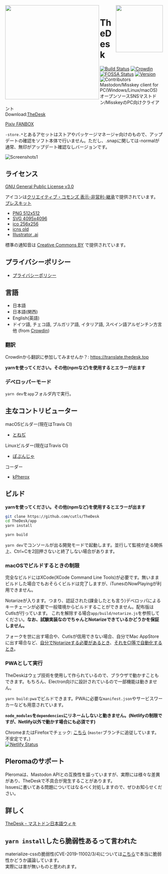 <img src="https://thedesk.top/img/top.png" width="300" align="left">
<img src="https://thedesk.top/img/desk.png" width="150" align="right">

# TheDesk
 
[![Build Status](https://travis-ci.org/cutls/TheDesk.svg?branch=master)](https://travis-ci.org/cutls/TheDesk)
[![Crowdin](https://d322cqt584bo4o.cloudfront.net/thedesk/localized.svg)](https://translate.thedesk.top/project/thedesk)
[![FOSSA Status](https://bit.ly/2N4cLd1)](https://bit.ly/31zqMmZ)
[![Version](https://flat.badgen.net/github/release/cutls/TheDesk)](https://github.com/cutls/TheDesk/releases)
![Contributors](https://flat.badgen.net/github/contributors/cutls/TheDesk)  
Mastodon/Misskey client for PC(Windows/Linux/macOS)  
オープンソースSNSマストドン/MisskeyのPC向けクライアント  
Download:[TheDesk](https://thedesk.top)

[Pixiv FANBOX](https://www.pixiv.net/fanbox/creator/28105985)

`-store.*`とあるアセットはストアやパッケージマネージャ向けのもので、アップデートの確認をソフト本体で行いません。ただし、.snapに関しては-normalが通常、無印がアップデート確認なしバージョンです。

![Screenshots1](https://thedesk.top/img/scr1.png)  

## ライセンス

[GNU General Public License v3.0](https://github.com/cutls/TheDesk/blob/master/LICENSE)  

アイコンは[クリエイティブ・コモンズ 表示-非営利-継承](https://creativecommons.org/licenses/by-nc-sa/4.0/)で提供されています。  
[プレスキット](https://d2upiril6ywqp9.cloudfront.net/press/TheDesk+PressKit.zip)  

* [PNG 512x512](https://d2upiril6ywqp9.cloudfront.net/press/thedesk.png)
* [SVG 4095x4096](https://d2upiril6ywqp9.cloudfront.net/press/thedesk-fullcolor.svg)
* [ico 256x256](https://d2upiril6ywqp9.cloudfront.net/press/thedesk.ico)
* [icns old](https://d2upiril6ywqp9.cloudfront.net/press/thedesk.icns)
* [Illustrator .ai](https://d2upiril6ywqp9.cloudfront.net/press/thedesk.ai)

標準の通知音は [Creative Commons BY](https://creativecommons.org/licenses/by/4.0/) で提供されています。

## プライバシーポリシー

* [プライバシーポリシー](https://thedesk.top/priv.html)

## 言語

* 日本語
* 日本語(関西)
* English(英語)
* ドイツ語, チェコ語, ブルガリア語, イタリア語, スペイン語アルゼンチン方言他 (from [Crowdin](https://translate.thedesk.top))

### 翻訳
  
Crowdinから翻訳に参加してみませんか？: https://translate.thedesk.top  

**yarnを使ってください。その他(npmなど)を使用するとエラーが出ます**

### デベロッパーモード

`yarn dev`を`app`フォルダ内で実行。

## 主なコントリビューター

macOSビルダー(現在はTravis CI)

* [とねぢ](https://minohdon.jp/@toneji)

Linuxビルダー(現在はTravis CI)

* [ぽぷんじゃ](https://popon.pptdn.jp/@popn_ja)

コーダー

* [kPherox](https://pl.kpherox.dev/kPherox)

## ビルド

**yarnを使ってください。その他(npmなど)を使用するとエラーが出ます**


```sh
git clone https://github.com/cutls/TheDesk
cd TheDesk/app
yarn install

yarn build
```

`yarn dev`でコンソールが出る開発モードで起動します。並行して監視が走る関係上、Ctrl+Cを2回押さないと終了しない場合があります。

### macOSでビルドするときの制限

完全なビルドにはXCode(XCode Command Line Tools)が必要です。無いままビルドした場合でもおそらくビルドは完了しますが、iTunesのNowPlayingが利用できません。

Notarizeが入ります。つまり、認証された(課金したとも言う)デベロッパによるキーチェーンが必要で一般環境からビルドすることができません。配布版はCutlsが行っています。
これを解除する場合`app/build/notarize.js`を参照してください。**なお、試験実装なのでちゃんとNotarizeできているかどうかを保証しません。**

フォークを世に出す場合や、Cutlsが信用できない場合、自分でMac AppStoreに出す場合など、[自分でNotarizeする必要があるとき](https://kilianvalkhof.com/2019/electron/notarizing-your-electron-application/)、[それをCI等で自動化するとき](https://qiita.com/ktmouk/items/7fc27c9ad0e3caf7899d)。


### PWAとして実行

TheDeskはウェブ技術を使用して作られているので、ブラウザで動かすこともできます。もちろん、Electron向けに設計されているので一部機能は動きません。

`yarn build:pwa`でビルドできます。PWAに必要な`manifest.json`やサービスワーカーなども用意されています。

**`node_modules`を`dependencies`にリネームしないと動きません。(Netlifyの制限ですが、Netlify以外で動かす場合にも必須です)**

ChromeまたはFirefoxでチェック: [こちら](https://app.thedesk.top) (`master`ブランチに追従しています。不安定です。)  
[![Netlify Status](https://api.netlify.com/api/v1/badges/6916503b-2882-43f7-9681-ab814e6d28f9/deploy-status)](https://app.netlify.com/sites/thedesk/deploys)

## Pleromaのサポート

Pleromaは、Mastodon APIとの互換性を謳っていますが、実際には様々な差異があり、TheDeskで不具合が発生することがあります。  
Issuesに書いてある問題についてはなるべく対処しますので、ぜひお知らせください。

## 詳しく

[TheDesk - マストドン日本語ウィキ](https://ja.mstdn.wiki/TheDesk)

## `yarn install`したら脆弱性あるって言われた

materialize-cssの脆弱性(CVE-2019-11002/3/4)については[こちら](https://github.com/Dogfalo/materialize/issues/6286)で本当に脆弱性かどうか議論しています。  
実際には害が無いものと思われます。
